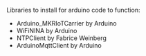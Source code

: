 Libraries to install for arduino code to function:

- Arduino_MKRIoTCarrier by Arduino
- WiFiNINA by Arduino
- NTPClient by Fabrice Weinberg
- ArduinoMqttClient by Arduino


